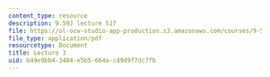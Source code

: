 ```yaml
---
content_type: resource
description: 9.59J lecture S17
file: https://ol-ocw-studio-app-production.s3.amazonaws.com/courses/9-59j-lab-in-psycholinguistics-spring-2017/b49e9bb43484e5b5664ac49d9f7dc7fb_MIT9_59jS17_lec3.pdf
file_type: application/pdf
resourcetype: Document
title: Lecture 3
uid: b49e9bb4-3484-e5b5-664a-c49d9f7dc7fb
---
```

